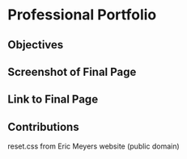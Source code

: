 # Professional Portfolio

## Objectives 

## Screenshot of Final Page

## Link to Final Page

## Contributions
reset.css from Eric Meyers website (public domain)
